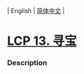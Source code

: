 | English | [简体中文](README.md) |

# [LCP 13. 寻宝](https://leetcode-cn.com/problems/xun-bao)
 ### Description
